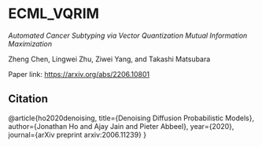 # ECML_VQRIM

_Automated Cancer Subtyping via Vector Quantization Mutual Information Maximization_

Zheng Chen, Lingwei Zhu, Ziwei Yang, and Takashi Matsubara

Paper link: https://arxiv.org/abs/2206.10801



## Citation

@article{ho2020denoising,
    title={Denoising Diffusion Probabilistic Models},
    author={Jonathan Ho and Ajay Jain and Pieter Abbeel},
    year={2020},
    journal={arXiv preprint arxiv:2006.11239}
}
